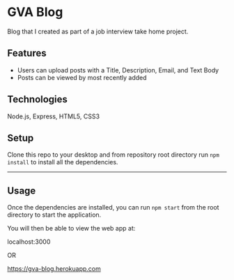 # GVA Blog

Blog that I created as part of a job interview take home project.

## Features
- Users can upload posts with a Title, Description, Email, and Text Body
- Posts can be viewed by most recently added

## Technologies
Node.js, Express, HTML5, CSS3

## Setup
Clone this repo to your desktop and from repository root directory run `npm install` to install all the dependencies.

---

## Usage

Once the dependencies are installed, you can run  `npm start` from the root directory to start the application.

You will then be able to view the web app at:

localhost:3000

OR

https://gva-blog.herokuapp.com